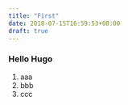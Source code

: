 ```yaml
---
title: "First"
date: 2018-07-15T16:59:53+08:00
draft: true
---
```


### Hello Hugo

 1. aaa
 1. bbb
 1. ccc
